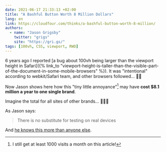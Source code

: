 ```yaml
---
date: 2021-06-17 21:33:13 +02:00
title: "A Bashful Button Worth 8 Million Dollars"
lang: en
link: https://cloudfour.com/thinks/a-bashful-button-worth-8-million/
authors:
  - name: "Jason Grigsby"
    twitter: "grigs"
    site: "https://gri.gs/"
tags: [100vh, CSS, viewport, RWD]
---
```


6 years ago I reported [a bug about 100vh being larger than the viewport height in Safari]({% link_to "viewport-height-is-taller-than-the-visible-part-of-the-document-in-some-mobile-browsers" %}). It was "intentional" according to webkit/Safari team, and other browsers followed… 🤦‍♂️

Now Jason shows here how this "tiny little annoyance"[^visits] may have **cost $8.1 million a year to one single brand**.

[^visits]: I still get at least 1000 visits a month on this article!

Imagine the total for all sites of other brands… 💸💸💸

As Jason says:

> There is no substitute for testing on real devices

And [he knows this more than anyone else](https://cloudfour.com/portland-device-lab/).